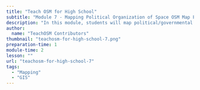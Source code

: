 ```yaml
---
title: "Teach OSM for High School"
subtitle: "Module 7 - Mapping Political Organization of Space OSM Map Features"
description: "In this module, students will map political/governmental facilities, properties and other map features associated with politics and the government at location(s) in the world.  Students will explore similarities and differences between the arrangement of these facilities in areas where government structures may differ.  A suggested implementation is provided."
author:
  name: "TeachOSM Contributors"
thumbnail: "teachosm-for-high-school-7.png"
preparation-time: 1
module-time: 2
lesson: ""
url: "teachosm-for-high-school-7"
tags:
  - "Mapping"
  - "GIS"
---
```

